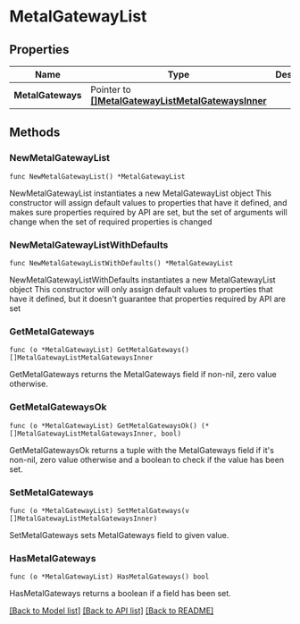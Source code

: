 # MetalGatewayList

## Properties

Name | Type | Description | Notes
------------ | ------------- | ------------- | -------------
**MetalGateways** | Pointer to [**[]MetalGatewayListMetalGatewaysInner**](MetalGatewayListMetalGatewaysInner.md) |  | [optional] 

## Methods

### NewMetalGatewayList

`func NewMetalGatewayList() *MetalGatewayList`

NewMetalGatewayList instantiates a new MetalGatewayList object
This constructor will assign default values to properties that have it defined,
and makes sure properties required by API are set, but the set of arguments
will change when the set of required properties is changed

### NewMetalGatewayListWithDefaults

`func NewMetalGatewayListWithDefaults() *MetalGatewayList`

NewMetalGatewayListWithDefaults instantiates a new MetalGatewayList object
This constructor will only assign default values to properties that have it defined,
but it doesn't guarantee that properties required by API are set

### GetMetalGateways

`func (o *MetalGatewayList) GetMetalGateways() []MetalGatewayListMetalGatewaysInner`

GetMetalGateways returns the MetalGateways field if non-nil, zero value otherwise.

### GetMetalGatewaysOk

`func (o *MetalGatewayList) GetMetalGatewaysOk() (*[]MetalGatewayListMetalGatewaysInner, bool)`

GetMetalGatewaysOk returns a tuple with the MetalGateways field if it's non-nil, zero value otherwise
and a boolean to check if the value has been set.

### SetMetalGateways

`func (o *MetalGatewayList) SetMetalGateways(v []MetalGatewayListMetalGatewaysInner)`

SetMetalGateways sets MetalGateways field to given value.

### HasMetalGateways

`func (o *MetalGatewayList) HasMetalGateways() bool`

HasMetalGateways returns a boolean if a field has been set.


[[Back to Model list]](../README.md#documentation-for-models) [[Back to API list]](../README.md#documentation-for-api-endpoints) [[Back to README]](../README.md)


